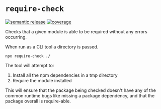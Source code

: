 # `require-check`

[![semantic
release](https://github.com/reggi/node-require-check/workflows/semantic%20release/badge.svg)](https://github.com/reggi/node-require-check/actions?query=workflow%3A%22semantic+release%22) [![coverage](https://github.com/reggi/node-require-check/workflows/coverage/badge.svg)](https://reggi.github.io/node-require-check/)

Checks that a given module is able to be required without any errors occurring.

When run as a CLI tool a directory is passed.

`npx require-check ./`

The tool will attempt to:

1. Install all the npm dependencies in a tmp directory
2. Require the module installed

This will ensure that the package being checked doesn't have any of the common
runtime bugs like missing a package dependency, and that the package overall is require-able.
